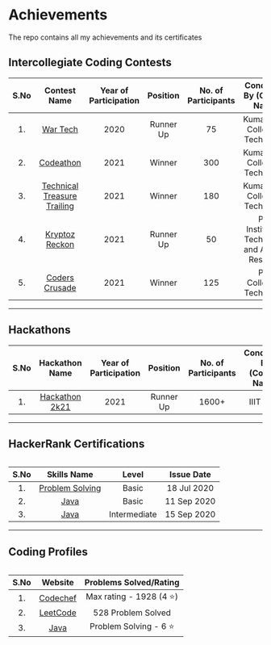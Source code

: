 # Achievements
The repo contains all my achievements and its certificates

## Intercollegiate Coding Contests
<table>
  <thead>
    <th>S.No</th>
    <th>Contest Name</th>
    <th>Year of Participation</th>
    <th>Position</th>
    <th>No. of Participants</th>
    <th>Conducted By (College Name)</th>
  </thead>
  <tbody align="center">
    <tr>
      <td>1.</td>
      <td><a href="https://github.com/kiruba-r11/Achievements/blob/main/War%20Tech%20(II).pdf">War Tech</a></td>
      <td>2020</td>
      <td>Runner Up</td>
      <td>75</td>
      <td>Kumaraguru College of Technology</td>
    </tr>
    <tr>
      <td>2.</td>
      <td><a href="https://github.com/kiruba-r11/Achievements/blob/main/Codeathon%20(I).pdf">Codeathon</a></td>
      <td>2021</td>
      <td>Winner</td>
      <td>300</td>
      <td>Kumaraguru College of Technology</td>
    </tr>
    <tr>
      <td>3.</td>
      <td><a href="https://github.com/kiruba-r11/Achievements/blob/main/Technical%20Treasure%20Trailing%20(I).pdf">Technical Treasure Trailing</a></td>
      <td>2021</td>
      <td>Winner</td>
      <td>180</td>
      <td>Kumaraguru College of Technology</td>
    </tr>
    <tr>
      <td>4.</td>
      <td><a href="https://github.com/kiruba-r11/Achievements/blob/main/Kryptoz%20Reckon%20(II).pdf">Kryptoz Reckon</a></td>
      <td>2021</td>
      <td>Runner Up</td>
      <td>50</td>
      <td>PSG Institute of Technology and Applied Research</td>
    </tr>
    <tr>
      <td>5.</td>
      <td><a href="">Coders Crusade</a></td>
      <td>2021</td>
      <td>Winner</td>
      <td>125</td>
      <td>PSG College of Technology</td>
    </tr>
  </tbody>
</table>

---

## Hackathons
<table>
  <thead>
    <th>S.No</th>
    <th>Hackathon Name</th>
    <th>Year of Participation</th>
    <th>Position</th>
    <th>No. of Participants</th>
    <th>Conducted By (College Name)</th>
  </thead>
  <tbody align="center">
     <tr>
      <td>1.</td>
      <td><a href="https://github.com/kiruba-r11/Achievements/blob/main/Hackathon%202k21%20(II).pdf">Hackathon 2k21</a></td>
      <td>2021</td>
      <td>Runner Up</td>
      <td>1600+</td>
      <td>IIIT Pune</td>
    </tr>
  </tbody>
<table>
  
---
  
## HackerRank Certifications
<table>
  <thead>
    <th>S.No</th>
    <th>Skills Name</th>
    <th>Level</th>
    <th>Issue Date</th>
  </thead>
  <tbody align="center">
    <tr>
      <td>1.</td>
      <td><a href="https://www.hackerrank.com/certificates/27bac83ce88d">Problem Solving</a></td>
      <td>Basic</td>
      <td>18 Jul 2020</td>
    </tr>
     <tr>
      <td>2.</td>
      <td><a href="https://www.hackerrank.com/certificates/f745cf9597ab">Java</a></td>
      <td>Basic</td>
      <td>11 Sep 2020</td>
    </tr>
    <tr>
      <td>3.</td>
      <td><a href="https://www.hackerrank.com/certificates/c74348fee714">Java</a></td>
      <td>Intermediate</td>
      <td>15 Sep 2020</td>
    </tr>
  </tbody>
<table>
  
---
  
## Coding Profiles
<table>
  <thead>
    <th>S.No</th>
    <th>Website</th>
    <th>Problems Solved/Rating</th>
  </thead>
  <tbody align="center">
    <tr>
      <td>1.</td>
      <td><a href="https://www.codechef.com/users/kiruba_r11">Codechef</a></td>
      <td>Max rating - 1928 (4 ⭐) </td>
    </tr>
    <tr>
      <td>2.</td>
      <td><a href="https://leetcode.com/kiruba_r11/">LeetCode</a></td>
      <td>528 Problem Solved</td>
    </tr>
    <tr>
      <td>3.</td>
      <td><a href="https://www.hackerrank.com/prdkiruba">Java</a></td>
      <td>Problem Solving - 6 ⭐</td>
    </tr>
  </tbody>
<table>
